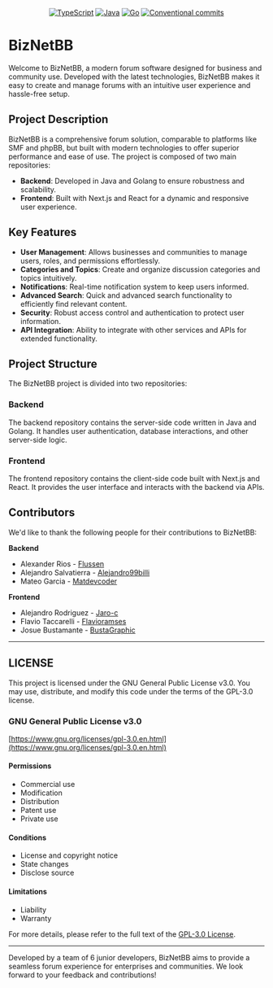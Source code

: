 <p align="center">
    <a href ="https://github.com/VaultShield/frontend"><img src="https://img.shields.io/badge/-TypeScript-3178C6?style=flat-square&logo=typescript&logoColor=white" alt="TypeScript"></a>
    <a href ="https://github.com/VaultShield/backend"><img src="https://img.shields.io/badge/-Java-ED8B00?style=flat-square&logo=openjdk&logoColor=white" alt="Java"></a>
    <a href ="https://github.com/VaultShield/backend"><img src="https://img.shields.io/badge/-Golang-00ADD8?style=flat-square&logo=go&logoColor=white" alt="Go"></a>
    <a href ="https://www.conventionalcommits.org/en/v1.0.0/"><img src="https://img.shields.io/badge/Conventional%20Commits-1.0.0-%23FE5196?logo=conventionalcommits&logoColor=white" alt="Conventional commits"></a>
</p>


# BizNetBB

Welcome to BizNetBB, a modern forum software designed for business and community use. Developed with the latest technologies, BizNetBB makes it easy to create and manage forums with an intuitive user experience and hassle-free setup.

## Project Description

BizNetBB is a comprehensive forum solution, comparable to platforms like SMF and phpBB, but built with modern technologies to offer superior performance and ease of use. The project is composed of two main repositories:

- **Backend**: Developed in Java and Golang to ensure robustness and scalability.
- **Frontend**: Built with Next.js and React for a dynamic and responsive user experience.

## Key Features

- **User Management**: Allows businesses and communities to manage users, roles, and permissions effortlessly.
- **Categories and Topics**: Create and organize discussion categories and topics intuitively.
- **Notifications**: Real-time notification system to keep users informed.
- **Advanced Search**: Quick and advanced search functionality to efficiently find relevant content.
- **Security**: Robust access control and authentication to protect user information.
- **API Integration**: Ability to integrate with other services and APIs for extended functionality.

## Project Structure

The BizNetBB project is divided into two repositories:

### Backend

The backend repository contains the server-side code written in Java and Golang. It handles user authentication, database interactions, and other server-side logic.

### Frontend

The frontend repository contains the client-side code built with Next.js and React. It provides the user interface and interacts with the backend via APIs.

## Contributors

We'd like to thank the following people for their contributions to BizNetBB:

**Backend**
   - Alexander Rios - [Flussen](https://github.com/Flussen)
   - Alejandro Salvatierra - [Alejandro99billi](https://github.com/alejandro99billi)
   - Mateo Garcia - [Matdevcoder](https://github.com/orgs/BizNetBB/people/matdevcoder)

**Frontend**
   - Alejandro Rodriguez - [Jaro-c](https://github.com/Jaro-c)
   - Flavio Taccarelli - [Flavioramses](https://github.com/flavioramses)
   - Josue Bustamante - [BustaGraphic](https://github.com/BustaGraphic)

---

## LICENSE

This project is licensed under the GNU General Public License v3.0. You may use, distribute, and modify this code under the terms of the GPL-3.0 license.

### GNU General Public License v3.0

[https://www.gnu.org/licenses/gpl-3.0.en.html](https://www.gnu.org/licenses/gpl-3.0.en.html)

#### Permissions

- Commercial use
- Modification
- Distribution
- Patent use
- Private use

#### Conditions

- License and copyright notice
- State changes
- Disclose source

#### Limitations

- Liability
- Warranty

For more details, please refer to the full text of the [GPL-3.0 License](https://www.gnu.org/licenses/gpl-3.0.en.html).

---


Developed by a team of 6 junior developers, BizNetBB aims to provide a seamless forum experience for enterprises and communities. We look forward to your feedback and contributions!
